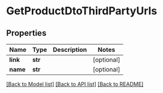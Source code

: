 # GetProductDtoThirdPartyUrls

## Properties
Name | Type | Description | Notes
------------ | ------------- | ------------- | -------------
**link** | **str** |  | [optional] 
**name** | **str** |  | [optional] 

[[Back to Model list]](../README.md#documentation-for-models) [[Back to API list]](../README.md#documentation-for-api-endpoints) [[Back to README]](../README.md)


